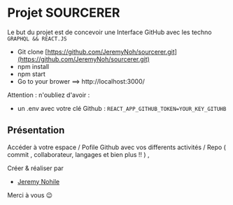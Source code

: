 # Projet SOURCERER

Le but du projet est de concevoir une Interface GitHub avec les techno `GRAPHQL && REACT.JS`

- Git clone [https://github.com/JeremyNoh/sourcerer.git](https://github.com/JeremyNoh/sourcerer.git)
- npm install
- npm start
- Go to your brower ==> http://localhost:3000/

Attention : n'oubliez d'avoir : 
- un .env avec votre clé Github : `REACT_APP_GITHUB_TOKEN=YOUR_KEY_GITUHB`


## Présentation

Accéder à votre espace / Pofile  Github avec vos differents activités / Repo ( commit , collaborateur, langages et bien plus !! ) ,

Créer & réaliser par

- [Jeremy Nohile](https://github.com/JeremyNoh)



Merci à vous 😉
